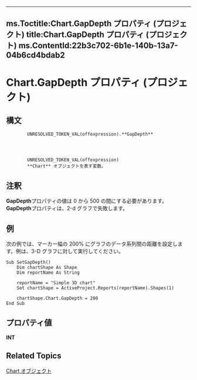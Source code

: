
---
ms.Toctitle:Chart.GapDepth プロパティ (プロジェクト)
title:Chart.GapDepth プロパティ (プロジェクト)
ms.ContentId:22b3c702-6b1e-140b-13a7-04b6cd4bdab2
---
# Chart.GapDepth プロパティ (プロジェクト)





## 構文

            UNRESOLVED_TOKEN_VAL(offexpression).**GapDepth**




            UNRESOLVED_TOKEN_VAL(offexpression)
            **Chart** オブジェクトを表す変数。



## 注釈
**GapDepth**プロパティの値は 0 から 500 の間にする必要があります。**GapDepth**プロパティは、2-d グラフで失敗します。



## 例
次の例では、マーカー幅の 200% にグラフのデータ系列間の距離を設定します。例は、3-D グラフに対して実行してください。

```vba
Sub SetGapDepth()
    Dim chartShape As Shape
    Dim reportName As String
    
    reportName = "Simple 3D chart"
    Set chartShape = ActiveProject.Reports(reportName).Shapes(1)
    
    chartShape.Chart.GapDepth = 200
End Sub
```




## プロパティ値
**INT**



## Related Topics

[Chart オブジェクト](810d4ec1-69d2-c432-b9da-57042b783b85.md)




